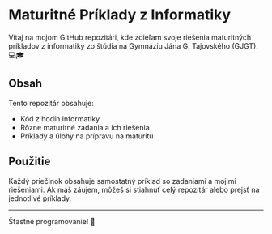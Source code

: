 # Maturitné Príklady z Informatiky

Vitaj na mojom GitHub repozitári, kde zdieľam svoje riešenia maturitných príkladov z informatiky zo štúdia na Gymnáziu Jána G. Tajovského (GJGT). 💻🎓

## Obsah
Tento repozitár obsahuje:
- Kód z hodín informatiky
- Rôzne maturitné zadania a ich riešenia
- Príklady a úlohy na prípravu na maturitu

## Použitie
Každý priečinok obsahuje samostatný príklad so zadaniami a mojimi riešeniami. Ak máš záujem, môžeš si stiahnuť celý repozitár alebo prejsť na jednotlivé príklady.

---

Šťastné programovanie! 🎉